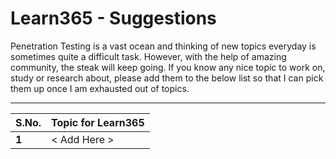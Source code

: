 # Learn365 - Suggestions

Penetration Testing is a vast ocean and thinking of new topics everyday is sometimes quite a difficult task. However, with the help of amazing community, the steak will keep going. If you know any nice topic to work on, study or research about, please add them to the below list so that I can pick them up once I am exhausted out of topics.

---

S.No. | Topic for Learn365
--- | ---
**1** | < Add Here >
